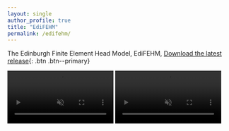 ```yaml
---
layout: single
author_profile: true
title: "EdiFEHM"
permalink: /edifehm/
---
```


The Edinburgh Finite Element Head Model, EdiFEHM, 
[Download the latest release](https://github.com/isDynamics/EdiFEHM){: .btn .btn--primary}

<div class="video-container">
  <video width="240" autoplay muted loop playsinline>
    <source src="../assets/videos/edifehm1.mp4" type="video/mp4">
    Your browser does not support the video tag.
  </video>
  <video width="240" autoplay muted loop playsinline>
    <source src="../assets/videos/edifehm2.mp4" type="video/mp4">
    Your browser does not support the video tag.
  </video>
</div>